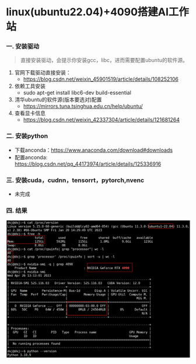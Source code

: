# linux(ubuntu22.04)+4090搭建AI工作站

### 一. 安装驱动
>直接安装驱动，会提示你安装gcc，libc，进而需要配置ubuntu的软件源。
1. 官网下载驱动直接安装：
   - https://blog.csdn.net/weixin_45901519/article/details/108252106
2. 依赖工具安装
   - sudo apt-get install libc6-dev build-essential
3. 清华ubuntu的软件源(版本要选对)配置
   - https://mirrors.tuna.tsinghua.edu.cn/help/ubuntu/
4. 查看显卡信息
   - https://blog.csdn.net/weixin_42337304/article/details/121681264

### 二. 安装python
- 下载anconda：https://www.anaconda.com/download#downloads
- 配置anconda: https://blog.csdn.net/qq_44173974/article/details/125336916


### 三. 安装cuda，cudnn，tensorrt，pytorch,nvenc
- 未完成

### 四. 结果
![](.images/4980e471.png)
